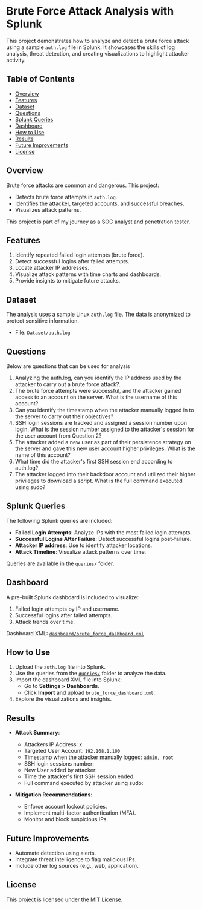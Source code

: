 # Brute Force Attack Analysis with Splunk

This project demonstrates how to analyze and detect a brute force attack using a sample `auth.log` file in Splunk. It showcases the skills of log analysis, threat detection, and creating visualizations to highlight attacker activity.

## Table of Contents
- [Overview](#overview)
- [Features](#features)
- [Dataset](#dataset)
- [Questions](#questions)
- [Splunk Queries](#splunk-queries)
- [Dashboard](#dashboard)
- [How to Use](#how-to-use)
- [Results](#results)
- [Future Improvements](#future-improvements)
- [License](#license)

## Overview
Brute force attacks are common and dangerous. This project:
- Detects brute force attempts in `auth.log`.
- Identifies the attacker, targeted accounts, and successful breaches.
- Visualizes attack patterns.

This project is part of my journey as a SOC analyst and penetration tester.

## Features
1. Identify repeated failed login attempts (brute force).
2. Detect successful logins after failed attempts.
3. Locate attacker IP addresses.
4. Visualize attack patterns with time charts and dashboards.
5. Provide insights to mitigate future attacks.

## Dataset
The analysis uses a sample Linux `auth.log` file. The data is anonymized to protect sensitive information.

- File: `Dataset/auth.log`

## Questions
Below are questions that can be used for analysis 
1. Analyzing the auth.log, can you identify the IP address used by the attacker to carry out a brute force attack?.
2. The brute force attempts were successful, and the attacker gained access to an account on the server. What is the username of this account?
3. Can you identify the timestamp when the attacker manually logged in to the server to carry out their objectives?
4. SSH login sessions are tracked and assigned a session number upon login. What is the session number assigned to the attacker's session for the user account from Question 2?
5. The attacker added a new user as part of their persistence strategy on the server and gave this new user account higher privileges. What is the name of this account?
6. What time did the attacker's first SSH session end according to auth.log?
7. The attacker logged into their backdoor account and utilized their higher privileges to download a script. What is the full command executed using sudo?

## Splunk Queries
The following Splunk queries are included:
- **Failed Login Attempts**: Analyze IPs with the most failed login attempts.
- **Successful Logins After Failure**: Detect successful logins post-failure.
- **Attacker IP address**: Use to identify attacker locations.
- **Attack Timeline**: Visualize attack patterns over time.

Queries are available in the [`queries/`](queries/) folder.

## Dashboard
A pre-built Splunk dashboard is included to visualize:
1. Failed login attempts by IP and username.
2. Successful logins after failed attempts.
3. Attack trends over time.

Dashboard XML: [`dashboard/brute_force_dashboard.xml`](dashboard/brute_force_dashboard.xml)

## How to Use
1. Upload the `auth.log` file into Splunk.
2. Use the queries from the [`queries/`](queries/) folder to analyze the data.
3. Import the dashboard XML file into Splunk:
   - Go to **Settings > Dashboards**.
   - Click **Import** and upload `brute_force_dashboard.xml`.
4. Explore the visualizations and insights.

## Results
- **Attack Summary**:
  - Attackers IP Address: `X`
  - Targeted User Account: `192.168.1.100`
  - Timestamp when the attacker manually logged: `admin, root`
  - SSH login sessions number:
  - New User added by attacker:
  - Time the attacker's first SSH session ended:
  - Full command executed by attacker using sudo: 


- **Mitigation Recommendations**:
  - Enforce account lockout policies.
  - Implement multi-factor authentication (MFA).
  - Monitor and block suspicious IPs.

## Future Improvements
- Automate detection using alerts.
- Integrate threat intelligence to flag malicious IPs.
- Include other log sources (e.g., web, application).

## License
This project is licensed under the [MIT License](LICENSE).
